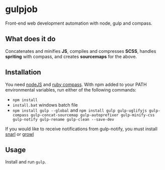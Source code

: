 gulpjob
=======

Front-end web development automation with node, gulp and compass.

What does it do
---------------
Concatenates and minifies __JS__, compiles and compresses __SCSS__, handles __spriting__ with compass, and creates __sourcemaps__ for the above.

Installation
------------

You need [nodeJS](http://nodejs.org/download/) and [ruby compass](http://compass-style.org/install/). With npm added to your PATH environmental variables, run either of the following commands:

- ```npm install```
- ```install.bat``` windows batch file
- ```npm install gulp --global``` and ```npm install gulp gulp-uglifyjs gulp-compass gulp-concat-sourcemap gulp-autoprefixer gulp-minify-css gulp-notify gulp-rename gulp-clean --save-dev```

If you would like to receive notifications from gulp-notify, you must install [snarl](http://fullphat.net/) or [growl](http://growl.info/)

Usage
-----
Install and run ```gulp```.